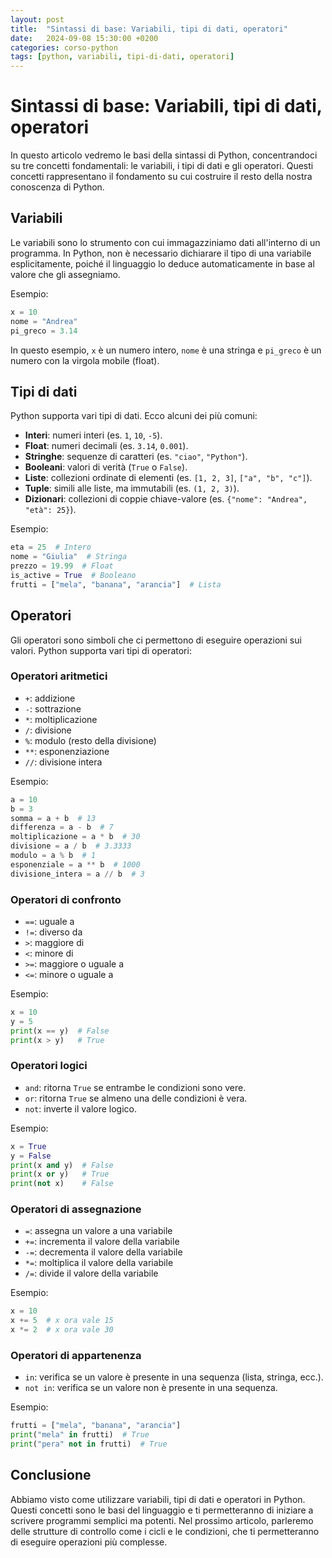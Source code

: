 ```yaml
---
layout: post
title:  "Sintassi di base: Variabili, tipi di dati, operatori"
date:   2024-09-08 15:30:00 +0200
categories: corso-python
tags: [python, variabili, tipi-di-dati, operatori]
---
```


# Sintassi di base: Variabili, tipi di dati, operatori

In questo articolo vedremo le basi della sintassi di Python, concentrandoci su tre concetti fondamentali: le variabili, i tipi di dati e gli operatori. Questi concetti rappresentano il fondamento su cui costruire il resto della nostra conoscenza di Python.

## Variabili

Le variabili sono lo strumento con cui immagazziniamo dati all'interno di un programma. In Python, non è necessario dichiarare il tipo di una variabile esplicitamente, poiché il linguaggio lo deduce automaticamente in base al valore che gli assegniamo.

Esempio:
```python
x = 10
nome = "Andrea"
pi_greco = 3.14
```

In questo esempio, `x` è un numero intero, `nome` è una stringa e `pi_greco` è un numero con la virgola mobile (float).

## Tipi di dati

Python supporta vari tipi di dati. Ecco alcuni dei più comuni:

- **Interi**: numeri interi (es. `1`, `10`, `-5`).
- **Float**: numeri decimali (es. `3.14`, `0.001`).
- **Stringhe**: sequenze di caratteri (es. `"ciao"`, `"Python"`).
- **Booleani**: valori di verità (`True` o `False`).
- **Liste**: collezioni ordinate di elementi (es. `[1, 2, 3]`, `["a", "b", "c"]`).
- **Tuple**: simili alle liste, ma immutabili (es. `(1, 2, 3)`).
- **Dizionari**: collezioni di coppie chiave-valore (es. `{"nome": "Andrea", "età": 25}`).

Esempio:
```python
eta = 25  # Intero
nome = "Giulia"  # Stringa
prezzo = 19.99  # Float
is_active = True  # Booleano
frutti = ["mela", "banana", "arancia"]  # Lista
```

## Operatori

Gli operatori sono simboli che ci permettono di eseguire operazioni sui valori. Python supporta vari tipi di operatori:

### Operatori aritmetici
- `+`: addizione
- `-`: sottrazione
- `*`: moltiplicazione
- `/`: divisione
- `%`: modulo (resto della divisione)
- `**`: esponenziazione
- `//`: divisione intera

Esempio:
```python
a = 10
b = 3
somma = a + b  # 13
differenza = a - b  # 7
moltiplicazione = a * b  # 30
divisione = a / b  # 3.3333
modulo = a % b  # 1
esponenziale = a ** b  # 1000
divisione_intera = a // b  # 3
```

### Operatori di confronto
- `==`: uguale a
- `!=`: diverso da
- `>`: maggiore di
- `<`: minore di
- `>=`: maggiore o uguale a
- `<=`: minore o uguale a

Esempio:
```python
x = 10
y = 5
print(x == y)  # False
print(x > y)   # True
```

### Operatori logici
- `and`: ritorna `True` se entrambe le condizioni sono vere.
- `or`: ritorna `True` se almeno una delle condizioni è vera.
- `not`: inverte il valore logico.

Esempio:
```python
x = True
y = False
print(x and y)  # False
print(x or y)   # True
print(not x)    # False
```

### Operatori di assegnazione
- `=`: assegna un valore a una variabile
- `+=`: incrementa il valore della variabile
- `-=`: decrementa il valore della variabile
- `*=`: moltiplica il valore della variabile
- `/=`: divide il valore della variabile

Esempio:
```python
x = 10
x += 5  # x ora vale 15
x *= 2  # x ora vale 30
```

### Operatori di appartenenza
- `in`: verifica se un valore è presente in una sequenza (lista, stringa, ecc.).
- `not in`: verifica se un valore non è presente in una sequenza.

Esempio:
```python
frutti = ["mela", "banana", "arancia"]
print("mela" in frutti)  # True
print("pera" not in frutti)  # True
```

## Conclusione

Abbiamo visto come utilizzare variabili, tipi di dati e operatori in Python. Questi concetti sono le basi del linguaggio e ti permetteranno di iniziare a scrivere programmi semplici ma potenti. Nel prossimo articolo, parleremo delle strutture di controllo come i cicli e le condizioni, che ti permetteranno di eseguire operazioni più complesse.
